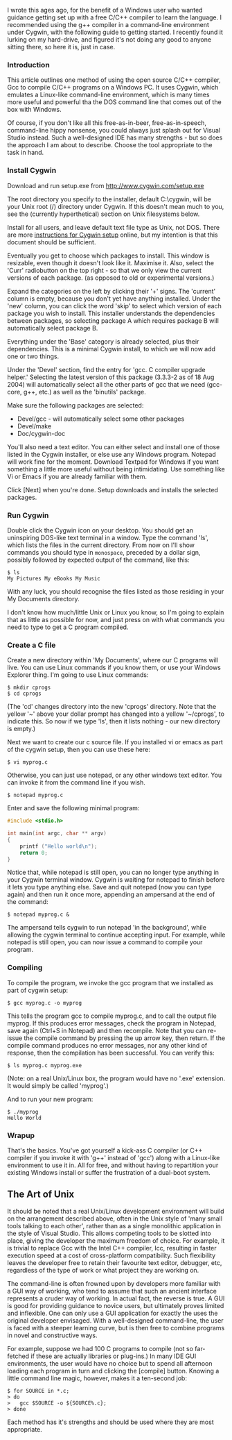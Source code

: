 <!--
.. title: Writing C/C++ on Windows using g++ under Cygwin
.. slug: writing-cc-on-windows-using-g-under-cygwin
.. date: 2008-07-09 22:57:50-05:00
.. tags: geek,software,c/c++,terminal
-->

I wrote this ages ago, for the benefit of a Windows user who wanted
guidance getting set up with a free C/C++ compiler to learn the
language. I recommended using the g++ compiler in a command-line
environment under Cygwin, with the following guide to getting started. I
recently found it lurking on my hard-drive, and figured it's not doing
any good to anyone sitting there, so here it is, just in case.

### Introduction

This article outlines one method of using the open source C/C++
compiler, Gcc to compile C/C++ programs on a Windows PC. It uses Cygwin,
which emulates a Linux-like command-line environment, which is many
times more useful and powerful tha the DOS command line that comes out
of the box with Windows.

Of course, if you don't like all this free-as-in-beer,
free-as-in-speech, command-line hippy nonsense, you could always just
splash out for Visual Studio instead. Such a well-designed IDE has many
strengths - but so does the approach I am about to describe. Choose the
tool appropriate to the task in hand.

### Install Cygwin

Download and run setup.exe from <http://www.cygwin.com/setup.exe>

The root directory you specify to the installer, default C:\\cygwin,
will be your Unix root (/) directory under Cygwin. If this doesn't mean
much to you, see the (currently hyperthetical) section on Unix
filesystems below.

Install for all users, and leave default text file type as Unix, not
DOS. There are more [instructions for Cygwin
setup](%20http://www.cygwin.com/cygwin-ug-net/setup-net.html) online,
but my intention is that this document should be sufficient.

Eventually you get to choose which packages to install. This window is
resizable, even though it doesn't look like it. Maximise it. Also,
select the 'Curr' radiobutton on the top right - so that we only view
the current versions of each package. (as opposed to old or experimental
versions.)

Expand the categories on the left by clicking their '+' signs. The
'current' column is empty, because you don't yet have anything
installed. Under the 'new' column, you can click the word 'skip' to
select which version of each package you wish to install. This installer
understands the dependencies between packages, so selecting package A
which requires package B will automatically select package B.

Everything under the 'Base' category is already selected, plus their
dependencies. This is a minimal Cygwin install, to which we will now add
one or two things.

Under the 'Devel' section, find the entry for 'gcc. C compiler upgrade
helper.' Selecting the latest version of this package (3.3.3-2 as of 18
Aug 2004) will automatically select all the other parts of gcc that we
need (gcc-core, g++, etc.) as well as the 'binutils' package.

Make sure the following packages are selected:

-   Devel/gcc - will automatically select some other packages
-   Devel/make
-   Doc/cygwin-doc

You'll also need a text editor. You can either select and install one of
those listed in the Cygwin installer, or else use any Windows program.
Notepad will work fine for the moment. Download Textpad for Windows if
you want something a little more useful without being intimidating. Use
something like Vi or Emacs if you are already familiar with them.

Click [Next] when you're done. Setup downloads and installs the
selected packages.

### Run Cygwin

Double click the Cygwin icon on your desktop. You should get an
uninspiring DOS-like text terminal in a window. Type the command 'ls',
which lists the files in the current directory. From now on I'll show
commands you should type in `monospace`, preceded by a dollar sign,
possibly followed by expected output of the command, like this:

``` shell_session
$ ls
My Pictures My eBooks My Music
```

With any luck, you should recognise the files listed as those residing
in your My Documents directory.

I don't know how much/little Unix or Linux you know, so I'm going to
explain that as little as possible for now, and just press on with what
commands you need to type to get a C program compiled.

### Create a C file

Create a new directory within 'My Documents', where our C programs will
live. You can use Linux commands if you know them, or use your Windows
Explorer thing. I'm going to use Linux commands:

``` shell_session
$ mkdir cprogs
$ cd cprogs
```

(The 'cd' changes directory into the new 'cprogs' directory. Note that
the yellow '\~' above your dollar prompt has changed into a yellow
'\~/cprogs', to indicate this. So now if we type 'ls', then it lists
nothing - our new directory is empty.)

Next we want to create our c source file. If you installed vi or emacs
as part of the cygwin setup, then you can use these here:

``` shell_session
$ vi myprog.c
```

Otherwise, you can just use notepad, or any other windows text editor.
You can invoke it from the command line if you wish.

``` shell_session
$ notepad myprog.c
```

Enter and save the following minimal program:

``` cpp
#include <stdio.h>

int main(int argc, char ** argv)
{
    printf ("Hello world\n");
    return 0;
}
```

Notice that, while notepad is still open, you can no longer type
anything in your Cygwin terminal window. Cygwin is waiting for notepad
to finish before it lets you type anything else. Save and quit notepad
(now you can type again) and then run it once more, appending an
ampersand at the end of the command:

``` shell_session
$ notepad myprog.c &
```

The ampersand tells cygwin to run notepad 'in the background', while
allowing the cygwin terminal to continue accepting input. For example,
while notepad is still open, you can now issue a command to compile your
program.

### Compiling

To compile the program, we invoke the gcc program that we installed as
part of cygwin setup:

``` shell_session
$ gcc myprog.c -o myprog
```

This tells the program gcc to compile myprog.c, and to call the output
file myprog. If this produces error messages, check the program in
Notepad, save again (Ctrl+S in Notepad) and then recompile. Note that
you can re-issue the compile command by pressing the up arrow key, then
return. If the compile command produces no error messages, nor any other
kind of response, then the compilation has been successful. You can
verify this:

``` shell_session
$ ls myprog.c myprog.exe
```

(Note: on a real Unix/Linux box, the program would have no '.exe'
extension. It would simply be called 'myprog'.)

And to run your new program:

``` shell_session
$ ./myprog
Hello World
```

### Wrapup

That's the basics. You've got yourself a kick-ass C compiler (or C++
compiler if you invoke it with 'g++' instead of 'gcc') along with a
Linux-like environment to use it in. All for free, and without having to
repartition your existing Windows install or suffer the frustration of a
dual-boot system.

The Art of Unix
---------------

It should be noted that a real Unix/Linux development environment will
build on the arrangement described above, often in the Unix style of
'many small tools talking to each other', rather than as a single
monolithic application in the style of Visual Studio. This allows
competing tools to be slotted into place, giving the developer the
maximum freedom of choice. For example, it is trivial to replace Gcc
with the Intel C++ compiler, Icc, resulting in faster execution speed at
a cost of cross-platform compatibility. Such flexibility leaves the
developer free to retain their favourite text editor, debugger, etc,
regardless of the type of work or what project they are working on.

The command-line is often frowned upon by developers more familiar with
a GUI way of working, who tend to assume that such an ancient interface
represents a cruder way of working. In actual fact, the reverse is true.
A GUI is good for providing guidance to novice users, but ultimately
proves limited and inflexible. One can only use a GUI application for
exactly the uses the original developer envisaged. With a well-designed
command-line, the user is faced with a steeper learning curve, but is
then free to combine programs in novel and constructive ways.

For example, suppose we had 100 C programs to compile (not so
far-fetched if these are actually libraries or plug-ins.) In many IDE
GUI environments, the user would have no choice but to spend all
afternoon loading each program in turn and clicking the [compile]
button. Knowing a little command line magic, however, makes it a
ten-second job:

``` shell_session
$ for SOURCE in *.c;
> do
>   gcc $SOURCE -o ${SOURCE%.c};
> done
```

Each method has it's strengths and should be used where they are most
appropriate.
